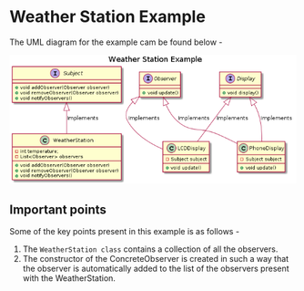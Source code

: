 # Weather Station Example

The UML diagram for the example cam be found below - 

<p align="center"><img src ="images/image.png" /></p>

## Important points

Some of the key points present in this example is as follows - 

1.  The ```WeatherStation class``` contains a collection of all the observers. 
1.  The constructor of the ConcreteObserver is created in such a way that the observer is automatically added to the list of the observers present with the WeatherStation. 